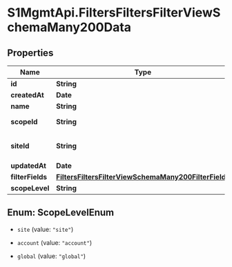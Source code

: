 # S1MgmtApi.FiltersFiltersFilterViewSchemaMany200Data

## Properties
Name | Type | Description | Notes
------------ | ------------- | ------------- | -------------
**id** | **String** | Id | 
**createdAt** | **Date** | Created at | 
**name** | **String** | Name | 
**scopeId** | **String** | Associated site/account | [optional] 
**siteId** | **String** | [DEPRECATED] Use scopeId instead | [optional] 
**updatedAt** | **Date** | Updated at | 
**filterFields** | [**FiltersFiltersFilterViewSchemaMany200FilterFields**](FiltersFiltersFilterViewSchemaMany200FilterFields.md) |  | [optional] 
**scopeLevel** | **String** | Filter scope | 


<a name="ScopeLevelEnum"></a>
## Enum: ScopeLevelEnum


* `site` (value: `"site"`)

* `account` (value: `"account"`)

* `global` (value: `"global"`)




